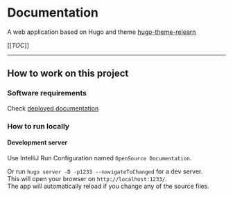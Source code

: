 # Documentation

A web application based on Hugo and theme [hugo-theme-relearn](https://mcshelby.github.io/hugo-theme-relearn/)

[[_TOC_]]

---

## How to work on this project

### Software requirements

Check [deployed documentation](https://saas-g4it.com/documentation/1-getting-started/1-local-configuration/index.html)

### How to run locally

#### Development server

Use IntelliJ Run Configuration named `OpenSource Documentation`.

Or run `hugo server -D -p1233 --navigateToChanged` for a dev server.   
This will open your browser on `http://localhost:1233/`.   
The app will automatically reload if you change any of the source files.
